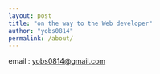 ```yaml
---
layout: post
title: "on the way to the Web developer"
author: "yobs0814"
permalink: /about/
---
```

email : <yobs0814@gmail.com>
